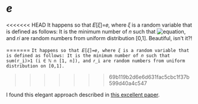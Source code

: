 # <i>e</i>

<<<<<<< HEAD
It happens so that 𝐸[𝜉]=𝑒, where 𝜉 is a random variable that is defined as follows: It is the minimum number of 𝑛 such that ![equation](http://www.sciweavers.org/upload/Tex2Img_1609237069/render.png), and 𝑟𝑖 are random numbers from uniform distribution [0,1]. Beautiful, isn't it?!

=======
`
It happens so that 𝐸[𝜉]=𝑒, where 𝜉 is a random variable that is defined as follows: It is the minimum number of 𝑛 such that sum(r_i)>1 (i ∈ ℕ ∩ [1, n]), and 𝑟_i are random numbers from uniform distribution on [0,1].
`
>>>>>>> 69b119b2d6e6d631fac5cbc1f37b599d40a4c547

I found this elegant approach described in [this excellent paper](https://www.jstor.org/stable/2685243?seq=1).
